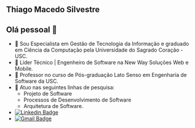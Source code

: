 ## Thiago Macedo Silvestre

## Olá pessoal 👋

- 🔭 Sou Especialista em Gestão de Tecnologia da Informação e graduado em Ciência da Computação pela Universidade do Sagrado Coração - USC.
- 🌱 Líder Técnico | Engenheiro de Software na New Way Soluções Web e Mobile.
- 🌱 Professor no curso de Pós-graduação Lato Senso em Engenharia de Software da USC.
- 💬 Atuo nas seguintes linhas de pesquisa:
  - Projeto de Software
  - Processos de Desenvolvimento de Software
  - Arquitetura de Software.
- [![Linkedin Badge](https://img.shields.io/badge/ThiagoMSilvestre-1877F2?style=flat-square&logo=linkedin&logoColor=white)](http://www.linkedin.com/in/thiagomsilvestre)
- [![Gmail Badge](https://img.shields.io/badge/thiagomsilvestre@gmail.com-D14836?style=flat-square&logo=gmail&logoColor=white)](mailto:thiagomsilvestre@gmail.com)


